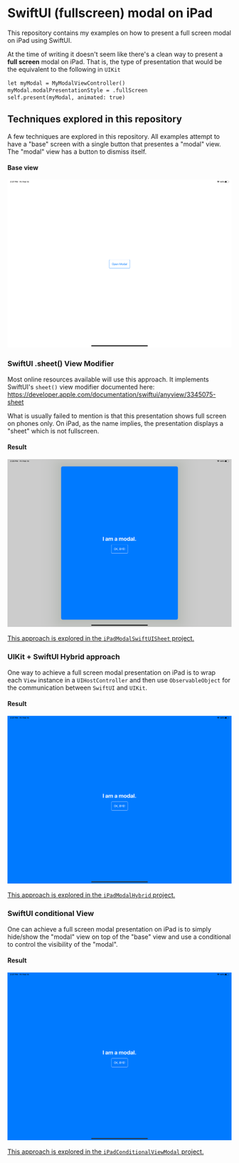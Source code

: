 # SwiftUI (fullscreen) modal on iPad

This repository contains my examples on how to present a full screen modal on iPad using SwiftUI.

At the time of writing it doesn't seem like there's a clean way to present a **full screen** modal on iPad. That is, the type of presentation that would be the equivalent to the following in `UIKit`

```
let myModal = MyModalViewController()
myModal.modalPresentationStyle = .fullScreen
self.present(myModal, animated: true)
```

## Techniques explored in this repository

A few techniques are explored in this repository. All examples attempt to have a "base" screen with a single button that presentes a "modal" view. The "modal" view has a button to dismiss itself.

#### Base view

![Base View](https://github.com/piterwilson/SwiftUI-Modal-on-iPad/raw/master/screenshots/start.png)

### SwiftUI .sheet() View Modifier

Most online resources available will use this approach. It implements SwiftUI's `sheet()` view modifier documented here:  https://developer.apple.com/documentation/swiftui/anyview/3345075-sheet

What is usually failed to mention is that this presentation shows full screen on phones only. On iPad, as the name implies, the presentation displays a "sheet" which is not fullscreen. 

#### Result

![SwiftUI Sheet](https://github.com/piterwilson/SwiftUI-Modal-on-iPad/raw/master/screenshots/sheet.png)

[This approach is explored in the `iPadModalSwiftUISheet` project.](https://github.com/piterwilson/SwiftUI-Modal-on-iPad/tree/master/IpadModalSwiftUISheet)

### UIKit + SwiftUI Hybrid approach

One way to achieve a full screen modal presentation on iPad is to wrap each `View` instance in a `UIHostController` and then use `ObservableObject` for the communication between `SwiftUI` and `UIKit`. 

#### Result

![SwiftUI + UIKit Hybrid](https://github.com/piterwilson/SwiftUI-Modal-on-iPad/raw/master/screenshots/hybrid.png)

[This approach is explored in the `iPadModalHybrid` project.](https://github.com/piterwilson/SwiftUI-Modal-on-iPad/tree/master/iPadModalHybrid)

### SwiftUI conditional View

One can achieve a full screen modal presentation on iPad is to simply hide/show the "modal" view on top of the "base" view and use a conditional to control the visibility of the "modal".

#### Result

![SwiftUI + UIKit Hybrid](https://github.com/piterwilson/SwiftUI-Modal-on-iPad/raw/master/screenshots/hybrid.png)

[This approach is explored in the `iPadConditionalViewModal` project.](https://github.com/piterwilson/SwiftUI-Modal-on-iPad/tree/master/iPadConditionalViewModal)
